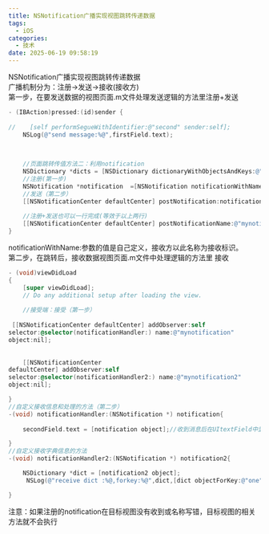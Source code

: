 ```yaml
---
title: NSNotification广播实现视图跳转传递数据
tags:
  - iOS
categories:
  - 技术
date: 2025-06-19 09:58:19
---
```


NSNotification广播实现视图跳转传递数据  
广播机制分为：注册->发送->接收(接收方)  
第一步，在要发送数据的视图页面.m文件处理发送逻辑的方法里注册+发送

```objectivec
- (IBAction)pressed:(id)sender {
    
//    [self performSegueWithIdentifier:@"second" sender:self];
    NSLog(@"send message:%@",firstField.text);

    
    
    //页面跳转传值方法二：利用notification
    NSDictionary *dicts = [NSDictionary dictionaryWithObjectsAndKeys:@"one1",@"one",@"two2",@"two",@"three3",@"three", nil];
    //注册(第一步)
    NSNotification *notification  =[NSNotification notificationWithName:@"mynotification" object:firstField.text];
    //发送（第二步）
    [[NSNotificationCenter defaultCenter] postNotification:notification];
    
    //注册+发送也可以一行完成(等效于以上两行)
    [[NSNotificationCenter defaultCenter] postNotificationName:@"mynotification2" object:dicts];//发送一个字典过去
}
```

notificationWithName:参数的值是自己定义，接收方以此名称为接收标识。  
第二步，在跳转后，接收数据视图页面.m文件中处理逻辑的方法里 接收

```objectivec
- (void)viewDidLoad
{
    [super viewDidLoad];
    // Do any additional setup after loading the view.
    
    //接受端：接受（第一步）
   
 [[NSNotificationCenter defaultCenter] addObserver:self 
selector:@selector(notificationHandler:) name:@"mynotification" 
object:nil];
    
    
    [[NSNotificationCenter 
defaultCenter] addObserver:self 
selector:@selector(notificationHandler2:) name:@"mynotification2" 
object:nil];

}
//自定义接收信息和处理的方法（第二步）
-(void) notificationHandler:(NSNotification *) notification{
    
    secondField.text = [notification object];//收到消息后在UItextField中显示出来

}
//自定义接收字典信息的方法
-(void) notificationHandler2:(NSNotification *) notification2{

    NSDictionary *dict = [notification2 object];
     NSLog(@"receive dict :%@,forkey:%@",dict,[dict objectForKey:@"one"]);

}
```

注意：如果注册的notification在目标视图没有收到或名称写错，目标视图的相关方法就不会执行
